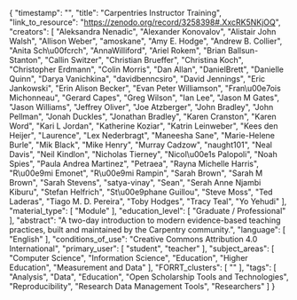{
    "timestamp": "",
    "title": "Carpentries Instructor Training",
    "link_to_resource": "https://zenodo.org/record/3258398#.XxcRK5NKjOQ",
    "creators": [
        "Aleksandra Nenadic",
        "Alexander Konovalov",
        "Alistair John Walsh",
        "Allison Weber",
        "amoskane",
        "Amy E. Hodge",
        "Andrew B. Collier",
        "Anita Sch\u00fcrch",
        "AnnaWilliford",
        "Ariel Rokem",
        "Brian Ballsun-Stanton",
        "Callin Switzer",
        "Christian Brueffer",
        "Christina Koch",
        "Christopher Erdmann",
        "Colin Morris",
        "Dan Allan",
        "DanielBrett",
        "Danielle Quinn",
        "Darya Vanichkina",
        "davidbenncsiro",
        "David Jennings",
        "Eric Jankowski",
        "Erin Alison Becker",
        "Evan Peter Williamson",
        "Fran\u00e7ois Michonneau",
        "Gerard Capes",
        "Greg Wilson",
        "Ian Lee",
        "Jason M Gates",
        "Jason Williams",
        "Jeffrey Oliver",
        "Joe Atzberger",
        "John Bradley",
        "John Pellman",
        "Jonah Duckles",
        "Jonathan Bradley",
        "Karen Cranston",
        "Karen Word",
        "Kari L Jordan",
        "Katherine Koziar",
        "Katrin Leinweber",
        "Kees den Heijer",
        "Laurence",
        "Lex Nederbragt",
        "Maneesha Sane",
        "Marie-Helene Burle",
        "Mik Black",
        "Mike Henry",
        "Murray Cadzow",
        "naught101",
        "Neal Davis",
        "Neil Kindlon",
        "Nicholas Tierney",
        "Nicol\u00e1s Palopoli",
        "Noah Spies",
        "Paula Andrea Martinez",
        "Petraea",
        "Rayna Michelle Harris",
        "R\u00e9mi Emonet",
        "R\u00e9mi Rampin",
        "Sarah Brown",
        "Sarah M Brown",
        "Sarah Stevens",
        "satya-vinay",
        "Sean",
        "Serah Anne Njambi Kiburu",
        "Stefan Helfrich",
        "St\u00e9phane Guillou",
        "Steve Moss",
        "Ted Laderas",
        "Tiago M. D. Pereira",
        "Toby Hodges",
        "Tracy Teal",
        "Yo Yehudi"
    ],
    "material_type": [
        "Module"
    ],
    "education_level": [
        "Graduate / Professional"
    ],
    "abstract": "A two-day introduction to modern evidence-based teaching practices, built and maintained by the Carpentry community.",
    "language": [
        "English"
    ],
    "conditions_of_use": "Creative Commons Attribution 4.0 International",
    "primary_user": [
        "student",
        "teacher"
    ],
    "subject_areas": [
        "Computer Science",
        "Information Science",
        "Education",
        "Higher Education",
        "Measurement and Data"
    ],
    "FORRT_clusters": [
        ""
    ],
    "tags": [
        "Analysis",
        "Data",
        "Education",
        "Open Scholarship Tools and Technologies",
        "Reproducibility",
        "Research Data Management Tools",
        "Researchers"
    ]
}